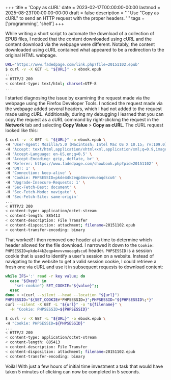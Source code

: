 +++
title = 'Copy as cURL'
date = 2023-02-17T00:00:00-00:00
lastmod = 2025-08-23T00:00:00-00:00
draft = false
description = '''
Use "Copy as cURL" to send an HTTP request with the proper headers.
'''
tags = ['programming', 'shell']
+++

While writing a short script to automate the download of a collection of EPUB
files, I noticed that the content downloaded using cURL and the content
download via the webpage were different. Notably, the content downloaded using
cURL contained what appeared to be a redirection to the original HTML webpage.

```bash
URL='https://www.fadedpage.com/link.php?file=20151102.epub'
$ curl -v -X GET -L "${URL}" -o ebook.epub
...
< HTTP/2 200
< content-type: text/html; charset=UTF-8
...
```

I started diagnosing the issue by examining the request made via the webpage
using the Firefox Developer Tools. I noticed the request made via the webpage
added several headers, which I had not added to the request made using cURL.
Additionally, during my debugging I learned that you can copy the request as
a cURL command by right-clicking the request in the **Network** tab and
selecting **Copy Value** > **Copy as cURL**. The cURL request looked like this:

```bash
$ curl -v -X GET -L "${URL}" -o ebook.epub \
-H 'User-Agent: Mozilla/5.0 (Macintosh; Intel Mac OS X 10.15; rv:109.0) Gecko/20100101 Firefox/110.0' \
-H 'Accept: text/html,application/xhtml+xml,application/xml;q=0.9,image/avif,image/webp,*/*;q=0.8' \
-H 'Accept-Language: en-US,en;q=0.5' \
-H 'Accept-Encoding: gzip, deflate, br' \
-H 'Referer: https://www.fadedpage.com/showbook.php?pid=20151102' \
-H 'DNT: 1' \
-H 'Connection: keep-alive' \
-H 'Cookie: PHPSESSID=pkde44k2eqp4mvvvmueaqdscu6' \
-H 'Upgrade-Insecure-Requests: 1' \
-H 'Sec-Fetch-Dest: document' \
-H 'Sec-Fetch-Mode: navigate' \
-H 'Sec-Fetch-Site: same-origin'
...
< HTTP/2 200
< content-type: application/octet-stream
< content-length: 885413
< content-description: File Transfer
< content-disposition: attachment; filename=20151102.epub
< content-transfer-encoding: binary
```

That worked! I then removed one header at a time to determine which header
allowed for the file download. I narrowed it down to the `Cookie:
PHPSESSID=pkde44k2eqp4mvvvmueaqdscu6` header. `PHPSESSID` is a session cookie
that is used to identify a user's session on a website. Instead of navigating
to the website to get a valid session cookie, I could retrieve a fresh one via
cURL and use it in subsequent requests to download content:

```bash
while IFS=':' read -r key value; do
  case "${key}" in
    "set-cookie") SET_COOKIE="${value}";;
  esac
done < <(curl --silent --head --location "${url}")
PHPSESSID="${SET_COOKIE#*PHPSESSID=}";PHPSESSID="${PHPSESSID%;*}"
curl --silent -X GET -L "${url}" -o "${filename}" \
  -H "Cookie: PHPSESSID=${PHPSESSID}"
```

```bash
$ curl -v -X GET -L "${URL}" -o ebook.epub \
-H "Cookie: PHPSESSID=${PHPSESSID}"
...
< HTTP/2 200
< content-type: application/octet-stream
< content-length: 885413
< content-description: File Transfer
< content-disposition: attachment; filename=20151102.epub
< content-transfer-encoding: binary
```

Voilà! With just a few hours of initial time investment a task that would have
taken 5 minutes of clicking can now be completed in 5 seconds.
